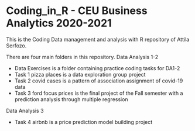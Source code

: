 # Coding_in_R - CEU Business Analytics 2020-2021

This is the Coding Data management and analysis with R repository of Attila Serfozo.

There are four main folders in this repository.
Data Analysis 1-2
- Data Exercises is a folder containing practice coding tasks for DA1-2
- Task 1 pizza places is a data exploration group project
- Task 2 covid cases is a pattern of association assignment of covid-19 data
- Task 3 ford focus prices is the final project of the Fall semester with a prediction analysis through multiple regression

Data Analysis 3
- Task 4 airbnb is a price prediction model building project